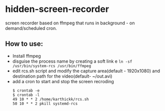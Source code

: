 # hidden-screen-recorder
screen recorder based on ffmpeg that runs in background - on demand/scheduled cron.  

## How to use:
- Install ffmpeg
- disguise the process name by creating a soft link e
  `ln -sf /usr/bin/system-rcs /usr/bin/ffmpeg`
- edit rcs.sh script and modify the capture area(default - 1920x1080) and destination path for the video(default- ~/out.avi)
- add a cron to start and stop the screen recroding
  ```
  $ crontab -e
  $ crontab -l    
  49 10 * * 2 /home/karthickk/rcs.sh
  50 10 * * 2 pkill systemd-rcs
  ```
  
